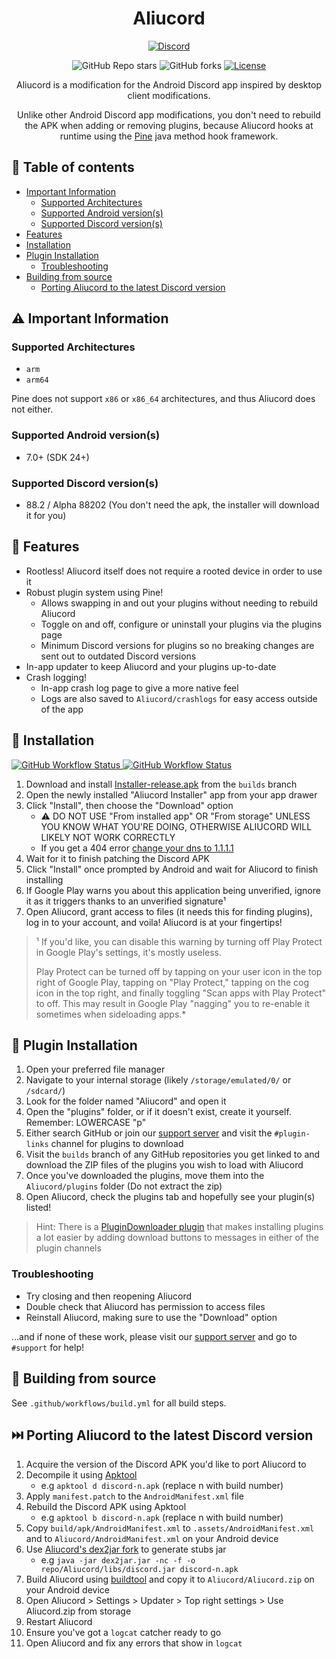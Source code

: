 <h1 align="center">Aliucord</h1>
<p align="center">
  <a href="https://discord.gg/EsNDvBaHVU">
    <img alt="Discord" src="https://img.shields.io/discord/811255666990907402?color=%2300C853&label=Support%20Server&logo=discord&logoColor=%2300C853&style=for-the-badge">
  </a>
</p>
<p align="center">
  <img alt="GitHub Repo stars" src="https://img.shields.io/github/stars/Aliucord/Aliucord?color=181717&logo=github&style=for-the-badge">
  <img alt="GitHub forks" src="https://img.shields.io/github/forks/Aliucord/Aliucord?color=181717&logo=github&style=for-the-badge">
  <a href="https://github.com/Aliucord/Aliucord/blob/main/LICENSE">
    <img alt="License" src="https://img.shields.io/badge/LICENSE-OSL--3.0-0099E5?style=for-the-badge">
  </a>
</p>

<p align="center">
Aliucord is a modification for the Android Discord app inspired by desktop client modifications.
</p>
<p align="center">
Unlike other Android Discord app modifications, you don't need to rebuild the APK when adding or removing plugins, because Aliucord hooks at runtime using the <a href="https://github.com/canyie/pine">Pine</a> java method hook framework.
</p>

## 📃 Table of contents

- [Important Information](#%EF%B8%8F-important-information)
  - [Supported Architectures](#supported-architectures)
  - [Supported Android version(s)](#supported-android-versions)
  - [Supported Discord version(s)](#supported-discord-versions)
- [Features](#-features)
- [Installation](#-installation)
- [Plugin Installation](#-plugin-installation)
  - [Troubleshooting](#troubleshooting)
- [Building from source](#-building-from-source)
  - [Porting Aliucord to the latest Discord version](#-porting-aliucord-to-the-latest-discord-version)

## ⚠️ Important Information

### Supported Architectures

- `arm`
- `arm64`

Pine does not support `x86` or `x86_64` architectures, and thus Aliucord does not either.

### Supported Android version(s)

- 7.0+ (SDK 24+)

### Supported Discord version(s)

- 88.2 / Alpha 88202 (You don't need the apk, the installer will download it for you)

## 🎨 Features

- Rootless! Aliucord itself does not require a rooted device in order to use it
- Robust plugin system using Pine!
    - Allows swapping in and out your plugins without needing to rebuild Aliucord
    - Toggle on and off, configure or uninstall your plugins via the plugins page
    - Minimum Discord versions for plugins so no breaking changes are sent out to outdated Discord versions
- In-app updater to keep Aliucord and your plugins up-to-date
- Crash logging!
    - In-app crash log page to give a more native feel
    - Logs are also saved to `Aliucord/crashlogs` for easy access outside of the app

## 📲 Installation

<a href="https://github.com/Aliucord/Aliucord/actions/workflows/build-installer.yml">
  <img alt="GitHub Workflow Status" src="https://img.shields.io/github/workflow/status/Aliucord/Aliucord/Build%20Installer?label=Installer%20Build&logo=githubactions&logoColor=white&style=flat-square">
</a>
<a href="https://github.com/Aliucord/Aliucord/actions/workflows/build.yml">
  <img alt="GitHub Workflow Status" src="https://img.shields.io/github/workflow/status/Aliucord/Aliucord/Build?label=App%20Build&logo=githubactions&logoColor=white&style=flat-square">
</a>

1. Download and install [Installer-release.apk](https://github.com/Aliucord/Aliucord/raw/builds/Installer-release.apk) from the `builds` branch
2. Open the newly installed "Aliucord Installer" app from your app drawer
3. Click "Install", then choose the "Download" option
    - ⚠️ DO NOT USE "From installed app" OR "From storage" UNLESS YOU KNOW WHAT YOU'RE DOING, OTHERWISE ALIUCORD WILL LIKELY NOT WORK CORRECTLY
    - If you get a 404 error [change your dns to 1.1.1.1](https://is.gd/aliucorddns)
4. Wait for it to finish patching the Discord APK
5. Click "Install" once prompted by Android and wait for Aliucord to finish installing
6. If Google Play warns you about this application being unverified, ignore it as it triggers thanks to an unverified signature¹
7. Open Aliucord, grant access to files (it needs this for finding plugins), log in to your account, and voila! Aliucord is at your fingertips!

> ¹ If you'd like, you can disable this warning by turning off Play Protect in Google Play's settings, it's mostly useless.
> 
> Play Protect can be turned off by tapping on your user icon in the top right of Google Play, tapping on "Play Protect," tapping on the cog icon in the top right, and finally toggling "Scan apps with Play Protect" to off. This may result in Google Play "nagging" you to re-enable it sometimes when sideloading apps.*


## 🔌 Plugin Installation

1. Open your preferred file manager
2. Navigate to your internal storage (likely `/storage/emulated/0/` or `/sdcard/`)
3. Look for the folder named "Aliucord" and open it
4. Open the "plugins" folder, or if it doesn't exist, create it yourself. Remember: LOWERCASE "p"
5. Either search GitHub or join our [support server](https://discord.gg/EsNDvBaHVU) and visit the `#plugin-links` channel for plugins to download
6. Visit the `builds` branch of any GitHub repositories you get linked to and download the ZIP files of the plugins you wish to load with Aliucord
7. Once you've downloaded the plugins, move them into the `Aliucord/plugins` folder (Do not extract the zip)
8. Open Aliucord, check the plugins tab and hopefully see your plugin(s) listed!

> Hint: There is a [PluginDownloader plugin](https://github.com/Vendicated/AliucordPlugins/blob/builds/PluginDownloader.zip?raw=true) that makes installing plugins a lot easier by adding download buttons to messages in either of the plugin channels


### Troubleshooting

- Try closing and then reopening Aliucord
- Double check that Aliucord has permission to access files
- Reinstall Aliucord, making sure to use the "Download" option

...and if none of these work, please visit our [support server](https://discord.gg/EsNDvBaHVU) and go to `#support` for help!


## 🧱 Building from source
See `.github/workflows/build.yml` for all build steps.

## ⏭️ Porting Aliucord to the latest Discord version

1. Acquire the version of the Discord APK you'd like to port Aliucord to
2. Decompile it using [Apktool](https://github.com/iBotPeaches/Apktool)
    - e.g `apktool d discord-n.apk` (replace n with build number)
3. Apply `manifest.patch` to the `AndroidManifest.xml` file
4. Rebuild the Discord APK using Apktool
    - e.g `apktool b discord-n.apk` (replace n with build number)
5. Copy `build/apk/AndroidManifest.xml` to `.assets/AndroidManifest.xml` and to `Aliucord/AndroidManifest.xml` on your Android device
6. Use [Aliucord's dex2jar fork](https://github.com/Aliucord/dex2jar/releases) to generate stubs jar
    - e.g `java -jar dex2jar.jar -nc -f -o repo/Aliucord/libs/discord.jar discord-n.apk`
7. Build Aliucord using [buildtool](https://github.com/Aliucord/buildtool) and copy it to `Aliucord/Aliucord.zip` on your Android device
8. Open Aliucord > Settings > Updater > Top right settings > Use Aliucord.zip from storage
9. Restart Aliucord
10. Ensure you've got a `logcat` catcher ready to go
11. Open Aliucord and fix any errors that show in `logcat`

